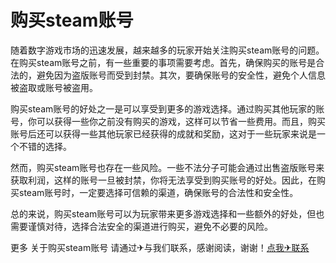 # 购买steam账号

随着数字游戏市场的迅速发展，越来越多的玩家开始关注购买steam账号的问题。在购买steam账号之前，有一些重要的事项需要考虑。首先，确保购买的账号是合法的，避免因为盗版账号而受到封禁。其次，要确保账号的安全性，避免个人信息被盗取或账号被盗用。

购买steam账号的好处之一是可以享受到更多的游戏选择。通过购买其他玩家的账号，你可以获得一些你之前没有购买的游戏，这样可以节省一些费用。而且，购买账号后还可以获得一些其他玩家已经获得的成就和奖励，这对于一些玩家来说是一个不错的选择。

然而，购买steam账号也存在一些风险。一些不法分子可能会通过出售盗版账号来获取利润，这样的账号一旦被封禁，你将无法享受到购买账号的好处。因此，在购买steam账号时，一定要选择可信赖的渠道，确保账号的合法性和安全性。

总的来说，购买steam账号可以为玩家带来更多游戏选择和一些额外的好处，但也需要谨慎对待，选择合法安全的渠道进行购买，避免不必要的风险。

更多 关于购买steam账号 请通过✈与我们联系，感谢阅读，谢谢！[点我✈联系](https://b.k02.cc)
